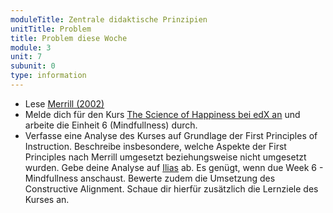 ```yaml
---
moduleTitle: Zentrale didaktische Prinzipien
unitTitle: Problem
title: Problem diese Woche
module: 3
unit: 7
subunit: 0
type: information
---
```


* Lese [Merrill (2002)](https://ilias.uni-freiburg.de/goto.php?target=file_1240101_download&client_id=unifreiburg)
* Melde dich für den Kurs [The Science of Happiness bei edX an](https://www.edx.org/course/the-science-of-happiness-0) und arbeite die Einheit 6 (Mindfullness) durch. 
* Verfasse eine Analyse des Kurses auf Grundlage der First Principles of Instruction. Beschreibe insbesondere, welche Aspekte der First Principles nach Merrill umgesetzt beziehungsweise nicht umgesetzt wurden. Gebe deine Analyse auf [Ilias](https://ilias.uni-freiburg.de/goto.php?target=exc_1240096&client_id=unifreiburg) ab. Es genügt, wenn due Week 6 - Mindfullness anschaust. Bewerte zudem die Umsetzung des Constructive Alignment. Schaue dir hierfür zusätzlich die Lernziele des Kurses an.
